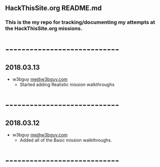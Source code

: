 ## HackThisSite.org README.md
### This is the my repo for tracking/documenting my attempts at the HackThisSite.org missions.
###
# ----------------------------
## 2018.03.13
  - w3bguy <me@w3bguy.com>
      - Started adding Realistic mission walkthroughs
# ----------------------------
## 2018.03.12
  - w3bguy <me@w3bguy.com>
      - Added all of the Basic mission walkthroughs.
# ----------------------------